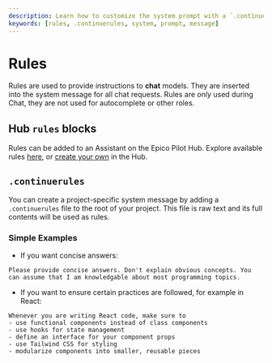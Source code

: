 ```yaml
---
description: Learn how to customize the system prompt with a `.continuerules` file
keywords: [rules, .continuerules, system, prompt, message]
---
```


# Rules

Rules are used to provide instructions to **chat** models. They are inserted into the system message for all chat requests. Rules are _only_ used during Chat, they are not used for autocomplete or other roles.

## Hub `rules` blocks

Rules can be added to an Assistant on the Epico Pilot Hub. Explore available rules [here](https://hub.continue.dev/explore/rules), or [create your own](https://hub.continue.dev/new?type=block&blockType=rules) in the Hub.

## `.continuerules`

You can create a project-specific system message by adding a `.continuerules` file to the root of your project. This file is raw text and its full contents will be used as rules.

### Simple Examples

- If you want concise answers:

```title=.continuerules
Please provide concise answers. Don't explain obvious concepts. You can assume that I am knowledgable about most programming topics.
```

- If you want to ensure certain practices are followed, for example in React:

```title=.continuerules
Whenever you are writing React code, make sure to
- use functional components instead of class components
- use hooks for state management
- define an interface for your component props
- use Tailwind CSS for styling
- modularize components into smaller, reusable pieces
```
